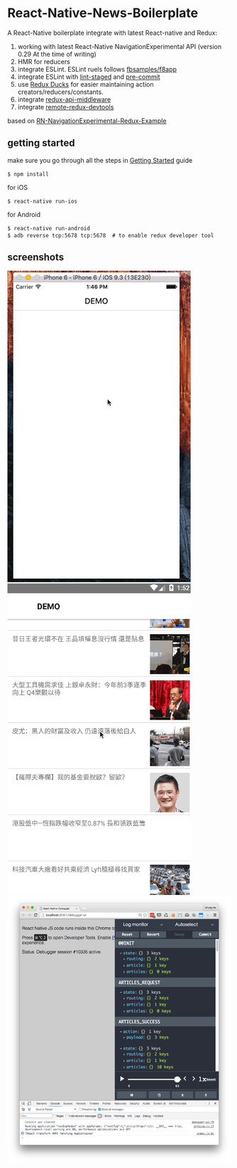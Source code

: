 # React-Native-News-Boilerplate

A React-Native boilerplate integrate with latest React-native and Redux:

1. working with latest React-Native NavigationExperimental API (version 0.29 At the time of writing)
1. HMR for reducers
1. integrate ESLint. ESLint ruels follows [fbsamples/f8app](https://github.com/fbsamples/f8app/blob/master/.eslintrc)
1. integrate ESLint with [lint-staged](https://github.com/okonet/lint-staged) and [pre-commit](https://github.com/jish/pre-commit)
1. use [Redux Ducks](https://github.com/erikras/ducks-modular-redux) for easier maintaining action creators/reducers/constants.
1. integrate [redux-api-middleware](https://github.com/agraboso/redux-api-middleware)
1. integrate [remote-redux-devtools](https://github.com/zalmoxisus/remote-redux-devtools)

based on [RN-NavigationExperimental-Redux-Example](https://github.com/jlyman/RN-NavigationExperimental-Redux-Example) 

## getting started

make sure you go through all the steps in [Getting Started](https://facebook.github.io/react-native/docs/getting-started.html) guide

```
$ npm install
```

for iOS 
```
$ react-native run-ios 
```

for Android
```
$ react-native run-android
$ adb reverse tcp:5678 tcp:5678  # to enable redux developer tool
```
## screenshots

![ios screenshot](demo/ios.gif?raw=true "Screencast of ios functionality")
![android screenshot](demo/android.gif?raw=true "Screencast of android functionality")
![redux debugger screencast](demo/debugger.png?raw=true "Screencast of redux debugger")
